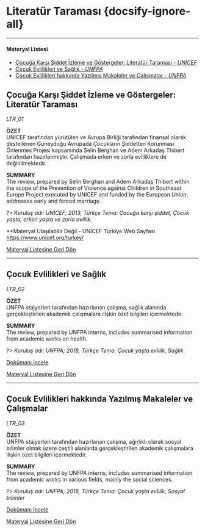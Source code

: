 # Literatür Taraması {docsify-ignore-all}
***
#### __Materyal Listesi__

- [Çocuğa Karşı Şiddet İzleme ve Göstergeler: Literatür Taraması - *UNICEF*](#Çocuğa-karşı-Şiddet-İzleme-ve-göstergeler-literatür-taraması)
- [Çocuk Evlilikleri ve Sağlık - *UNFPA*](#Çocuk-evlilikleri-ve-sağlık)
- [Çocuk Evlilikleri hakkında Yazılmış Makaleler ve Çalışmalar - *UNFPA*](#Çocuk-evlilikleri-hakkında-yazılmış-makaleler-ve-Çalışmalar)

## Çocuğa Karşı Şiddet İzleme ve Göstergeler: Literatür Taraması
*LTR_01*

**ÖZET**  
UNICEF tarafından yürütülen ve Avrupa Birliği tarafından finansal olarak destellenen Güneydoğu Avrupada Çocukların Şiddetten Korunması Önlenmes Projesi kapsamında Selin Berghan ve Adem Arkadaş Thibert tarafından hazırlanmıştır. Çalışmada erken ve zorla evliliklere de değinilmektedir.

**SUMMARY**  
The review, prepared by Selin Berghan and Adem Arkadaş Thibert within the scope of the Prevention of Violence against Children in Southeast Europe Project executed by UNICEF and funded by the European Union, addresses early and forced marriage.

?> *Kuruluş adı: UNICEF; 2013, Türkçe Tema: Çocuğa karşı şiddet, Çocuk yaşta, erken yaşta ve zorla evlilik*
<!--
[Dokümanı İncele](downloads\LTR\LTR_01.pdf ':ignore')
-->
**Materyal Ulaşılabilir Değil - UNICEF Türkiye Web Sayfası https://www.unicef.org/turkey/

[Materyal Listesine Geri Dön](#materyal-listesi)
***

## Çocuk Evlilikleri ve Sağlık
*LTR_02*

**ÖZET**  
UNFPA stajyerleri tarafından hazırlanan çalışma, sağlık alanında gerçekleştirilen akademik çalışmalara ilişkin özet bilgileri içermektedir.

**SUMMARY**  
The review, prepared by UNFPA interns, includes summarised information from academic works on health.

?> *Kuruluş adı: UNFPA; 2018, Türkçe Tema: Çocuk yaşta evlilik, Sağlık*

[Dokümanı İncele](downloads\LTR\LTR_02.pdf ':ignore')

[Materyal Listesine Geri Dön](#materyal-listesi)
***

## Çocuk Evlilikleri hakkında Yazılmış Makaleler ve Çalışmalar
*LTR_03*

**ÖZET**  
UNFPA stajyerleri tarafından hazırlanan çalışma, ağırlıklı olarak sosyal bilimler olmak üzere çeştili alanlarda gerçekleştirilen akademik çalışmalara ilişkin özet bilgileri içermektedir.

**SUMMARY**  
The review, prepared by UNFPA interns, includes summarised information from academic works in various fields, mainly the social sciences. 

?> *Kuruluş adı: UNFPA; 2018, Türkçe Tema: Çocuk yaşta evlilik, Sosyal bilimler*

[Dokümanı İncele](downloads\LTR\LTR_03.pdf ':ignore')

[Materyal Listesine Geri Dön](#materyal-listesi)